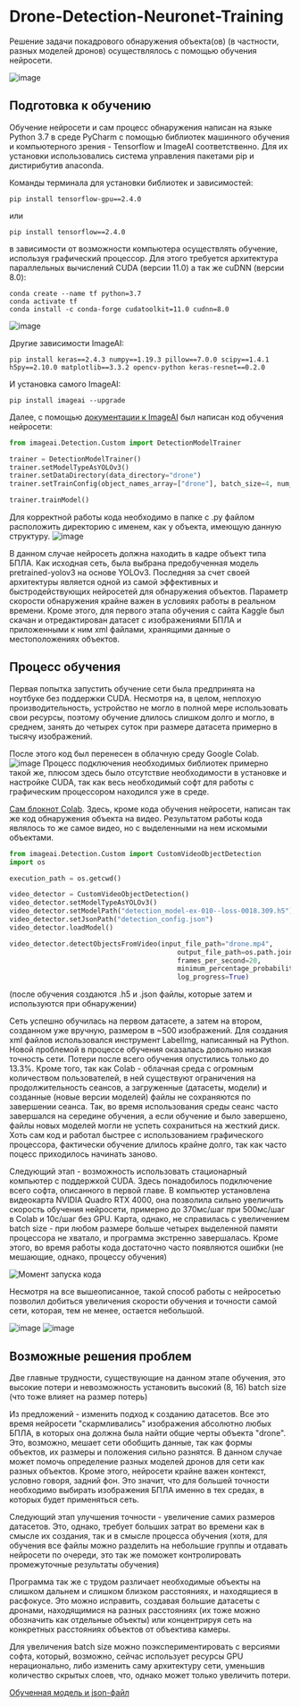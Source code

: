 # Drone-Detection-Neuronet-Training
Решение задачи покадрового обнаружения объекта(ов) (в частности, разных моделей дронов) осуществлялось с помощью обучения нейросети.

![image](https://user-images.githubusercontent.com/103249547/180995001-a2cdcd87-e92b-40d1-ae09-b06ee4c886ac.png)
## Подготовка к обучению


Обучение нейросети и сам процесс обнаружения написан на языке Python 3.7 в среде PyCharm с помощью библиотек машинного обучения и компьютерного зрения - Tensorflow и ImageAI соответственно. Для их установки использовались система управления пакетами pip и дистирибутив anaconda.

Команды терминала для установки библиотек и зависимостей:
```
pip install tensorflow-gpu==2.4.0
```
или
```
pip install tensorflow==2.4.0
```
в зависимости от возможности компьютера осуществлять обучение, используя графический процессор. Для этого требуется архитектура параллельных вычислений CUDA (версии 11.0) а так же cuDNN (версии 8.0):
```
conda create --name tf python=3.7
conda activate tf
conda install -c conda-forge cudatoolkit=11.0 cudnn=8.0
```
![image](https://user-images.githubusercontent.com/103249547/180806660-21401264-5aa9-4974-8cd1-ec0a156d0b97.png)

Другие зависимости ImageAI:
```
pip install keras==2.4.3 numpy==1.19.3 pillow==7.0.0 scipy==1.4.1 h5py==2.10.0 matplotlib==3.3.2 opencv-python keras-resnet==0.2.0
```
И установка самого ImageAI:

```
pip install imageai --upgrade
```

Далее, с помощью [документации к ImageAI](https://github.com/OlafenwaMoses/ImageAI) был написан код обучения нейросети:
```Python
from imageai.Detection.Custom import DetectionModelTrainer

trainer = DetectionModelTrainer()
trainer.setModelTypeAsYOLOv3()
trainer.setDataDirectory(data_directory="drone")
trainer.setTrainConfig(object_names_array=["drone"], batch_size=4, num_experiments=20, train_from_pretrained_model="pretrained-yolov3.h5")

trainer.trainModel()
```
Для корректной работы кода необходимо в папке с .py файлом расположить директорию с именем, как у объекта, имеющую данную структуру. 
![image](https://user-images.githubusercontent.com/103249547/180997774-bc4e67f2-8f4e-4130-abd9-8e2f4b9184a0.png)


В данном случае нейросеть должна находить в кадре объект типа БПЛА. Как исходная сеть, была выбрана предобученная модель pretrained-yolov3 на основе YOLOv3. Последняя за счет своей архитектуры является одной из самой эффективных и быстродействующих нейросетей для обнаружения объектов. Параметр скорости обнаружения крайне важен в условиях работы в реальном времени. 
Кроме этого, для первого этапа обучения с сайта Kaggle был скачан и отредактирован датасет с изображениями БПЛА и приложенными к ним xml файлами, хранящими данные о местоположениях объектов.

## Процесс обучения

Первая попытка запустить обучение сети была предпринята на ноутбуке без поддержки CUDA. Несмотря на, в целом, неплохую производительность, устройство не могло в полной мере использовать свои ресурсы, поэтому обучение длилось слишком долго и могло, в среднем, занять до четырех суток при размере датасета примерно в тысячу изображений.

После этого код был перенесен в облачную среду Google Colab.
![image](https://user-images.githubusercontent.com/103249547/180948553-249eed18-d3ad-4dd0-9b2d-be3b21f01770.png)
Процесс подключения необходимых библиотек примерно такой же, плюсом здесь было отсутствие необходимости в установке и настройке CUDA, так как весь необходимый софт для работы с графическим процессором находился уже в среде.

[Cам блокнот Colab](https://colab.research.google.com/drive/1897ZgouN-mSK147_INk9b309iBTWm1si#scrollTo=6R7F-c8BcbvO). Здесь, кроме кода обучения нейросети, написан так же код обнаружения объекта на видео. Результатом работы кода являлось то же самое видео, но с выделенными на нем искомыми объектами.

```Python
from imageai.Detection.Custom import CustomVideoObjectDetection
import os

execution_path = os.getcwd()

video_detector = CustomVideoObjectDetection()
video_detector.setModelTypeAsYOLOv3()
video_detector.setModelPath("detection_model-ex-010--loss-0018.309.h5")
video_detector.setJsonPath("detection_config.json")
video_detector.loadModel()

video_detector.detectObjectsFromVideo(input_file_path="drone.mp4",
                                          output_file_path=os.path.join(execution_path, "detected"),
                                          frames_per_second=20,
                                          minimum_percentage_probability=40,
                                          log_progress=True)
```
(после обучения создаются .h5 и .json файлы, которые затем и используются при обнаружении)

Сеть успешно обучилась на первом датасете, а затем на втором, созданном уже вручную, размером в ~500 изображений. Для создания xml файлов использовался инструмент LabelImg, написанный на Python. Новой проблемой в процессе обучения оказалась довольно низкая точность сети. Потери после всего обучения опустились только до 13.3%. Кроме того, так как Colab - облачная среда с огромным количеством пользователей, в ней существуют ограничения на продолжительность сеансов, а загруженные (датасеты, модели) и созданные (новые версии моделей) файлы не сохраняются по завершении сеанса. Так, во время использования среды сеанс часто завершался на середине обучения, а если обучение и было завершено, файлы новых моделей могли не успеть сохраниться на жесткий диск. Хоть сам код и работал быстрее с использованием графического процессора, фактически обучение длилось крайне долго, так как часто поцесс приходилось начинать заново.

Следующий этап - возможность использовать стационарный компьютер с поддержкой CUDA. Здесь понадобилось подключение всего софта, описанного в первой главе. В компьютер установлена видеокарта NVIDIA Quadro RTX 4000, она позволила сильно увеличить скорость обучения нейросети, примерно до 370мс/шаг при 500мс/шаг в Colab и 10c/шаг без GPU. Карта, однако, не справилась с увеличением batch size - при любом размере больше четырех выделенной памяти процессора не хватало, и программа экстренно завершалась. Кроме этого, во время работы кода достаточно часто появляются ошибки (не мешающие, однако, процессу обучения)

![Момент запуска кода](https://user-images.githubusercontent.com/103249547/180959799-66ad31f7-3c84-48e5-8cbc-52abaa4469da.png)

Несмотря на все вышеописанное, такой способ работы с нейросетью позволил добиться увеличения скорости обучения и точности самой сети, которая, тем не менее, остается небольшой.

![image](https://user-images.githubusercontent.com/103249547/180995183-fb4403cb-cd5c-4fcc-8f0d-ae3b30325beb.png)
![image](https://user-images.githubusercontent.com/103249547/180995233-dbf026cd-49ba-4500-a796-d1cba680467e.png)


## Возможные решения проблем
Две главные трудности, существующие на данном этапе обучения, это высокие потери и невозможность установить высокий (8, 16) batch size (что тоже влияет на размер потерь)

Из предложений - изменить подход к созданию датасетов. Все это время нейросети "скармливались" изображения абсолютно любых БПЛА, в которых она должна была найти общие черты объекта "drone". Это, возможно, мешает сети обобщить данные, так как формы объектов, их размеры и положения сильно разнятся. В данном случае может помочь определение разных моделей дронов для сети как разных объектов. Кроме этого, нейросети крайне важен контекст, условно говоря, задний фон. Это значит, что для большей точности необходимо выбирать изображения БПЛА именно в тех средах, в которых будет применяться сеть.

Следующий этап улучшения точности - увеличение самих размеров датасетов. Это, однако, требует больших затрат во времени как в смысле их создания, так и в смысле процесса обучения (хотя, для обучения все файлы можно разделить на небольшие группы и отдавать нейросети по очереди, это так же поможет контролировать промежуточные результаты обучения)

Программа так же с трудом различает необходимые объекты на слишком дальнем и слишком близком расстояниях, и находящиеся в расфокусе. Это можно исправить, создавая большие датасеты с дронами, находящимися на разных расстояниях (их тоже можно обозначить как отдельные объекты) или концентрируя сеть на конкретных расстояниях объектов от объектива камеры.

Для увеличения batch size можно поэкспериментировать с версиями софта, который, возможно, сейчас использует ресурсы GPU нерационально, либо изменить саму архитектуру сети, уменьшив количество скрытых слоев, что, однако может только увеличить потери.

[Обученная модель и json-файл](https://drive.google.com/drive/folders/1gmlP6D4Qz3kloXxdDgaNSKDKK_WzA8xI?usp=sharing)
